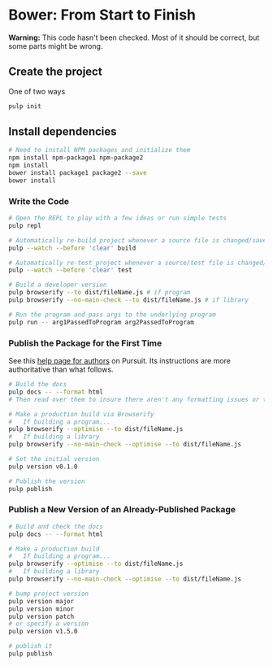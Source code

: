 # Bower: From Start to Finish

**Warning:** This code hasn't been checked. Most of it should be correct, but some parts might be wrong.

## Create the project

One of two ways
```bash
pulp init
```

## Install dependencies

```bash
# Need to install NPM packages and initialize them
npm install npm-package1 npm-package2
npm install
bower install package1 package2 --save
bower install
```

### Write the Code

```bash
# Open the REPL to play with a few ideas or run simple tests
pulp repl

# Automatically re-build project whenever a source file is changed/saved
pulp --watch --before 'clear' build

# Automatically re-test project whenever a source/test file is changed/saved
pulp --watch --before 'clear' test

# Build a developer version
pulp browserify --to dist/fileName.js # if program
pulp browserify --no-main-check --to dist/fileName.js # if library

# Run the program and pass args to the underlying program
pulp run -- arg1PassedToProgram arg2PassedToProgram
```
### Publish the Package for the First Time

See this [help page for authors](https://pursuit.purescript.org/help/authors) on Pursuit. Its instructions are more authoritative than what follows.

```bash
# Build the docs
pulp docs -- --format html
# Then read over them to insure there aren't any formatting issues or typos

# Make a production build via Browserify
#   If building a program...
pulp browserify --optimise --to dist/fileName.js
#   If building a library
pulp browserify --no-main-check --optimise --to dist/fileName.js

# Set the initial version
pulp version v0.1.0

# Publish the version
pulp publish
```

### Publish a New Version of an Already-Published Package

```bash
# Build and check the docs
pulp docs -- --format html

# Make a production build
#   If building a program...
pulp browserify --optimise --to dist/fileName.js
#   If building a library
pulp browserify --no-main-check --optimise --to dist/fileName.js

# bump project version
pulp version major
pulp version minor
pulp version patch
# or specify a version
pulp version v1.5.0

# publish it
pulp publish
```
